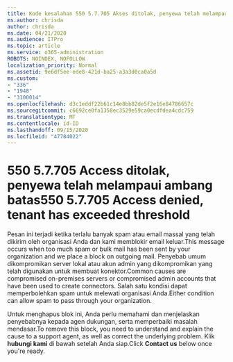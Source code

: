 ```yaml
---
title: Kode kesalahan 550 5.7.705 Akses ditolak, penyewa telah melampaui ambang batas
ms.author: chrisda
author: chrisda
ms.date: 04/21/2020
ms.audience: ITPro
ms.topic: article
ms.service: o365-administration
ROBOTS: NOINDEX, NOFOLLOW
localization_priority: Normal
ms.assetid: 9e6df5ee-ede8-421d-ba25-a3a3d0ca0a5d
ms.custom:
- "336"
- "1948"
- "3100014"
ms.openlocfilehash: d3c1eddf22b61c14e8bb82de5f2e16e84786657c
ms.sourcegitcommit: c6692ce0fa1358ec3529e59ca0ecdfdea4cdc759
ms.translationtype: MT
ms.contentlocale: id-ID
ms.lasthandoff: 09/15/2020
ms.locfileid: "47784022"
---
```

# <a name="550-57705-access-denied-tenant-has-exceeded-threshold"></a><span data-ttu-id="1b4fe-102">550 5.7.705 Access ditolak, penyewa telah melampaui ambang batas</span><span class="sxs-lookup"><span data-stu-id="1b4fe-102">550 5.7.705 Access denied, tenant has exceeded threshold</span></span>

<span data-ttu-id="1b4fe-103">Pesan ini terjadi ketika terlalu banyak spam atau email massal yang telah dikirim oleh organisasi Anda dan kami memblokir email keluar.</span><span class="sxs-lookup"><span data-stu-id="1b4fe-103">This message occurs when too much spam or bulk mail has been sent by your organization and we place a block on outgoing mail.</span></span>
<span data-ttu-id="1b4fe-104">Penyebab umum dikompromikan server lokal atau akun admin yang dikompromikan yang telah digunakan untuk membuat konektor.</span><span class="sxs-lookup"><span data-stu-id="1b4fe-104">Common causes are compromised on-premises servers or compromised admin accounts that have been used to create connectors.</span></span> <span data-ttu-id="1b4fe-105">Salah satu kondisi dapat memperbolehkan spam untuk melewati organisasi Anda.</span><span class="sxs-lookup"><span data-stu-id="1b4fe-105">Either condition can allow spam to pass through your organization.</span></span>

<span data-ttu-id="1b4fe-106">Untuk menghapus blok ini, Anda perlu memahami dan menjelaskan penyebabnya kepada agen dukungan, serta memperbaiki masalah mendasar.</span><span class="sxs-lookup"><span data-stu-id="1b4fe-106">To remove this block, you need to understand and explain the cause to a support agent, as well as correct the underlying problem.</span></span>
<span data-ttu-id="1b4fe-107">Klik **hubungi kami** di bawah setelah Anda siap.</span><span class="sxs-lookup"><span data-stu-id="1b4fe-107">Click **Contact us** below once you're ready.</span></span>
